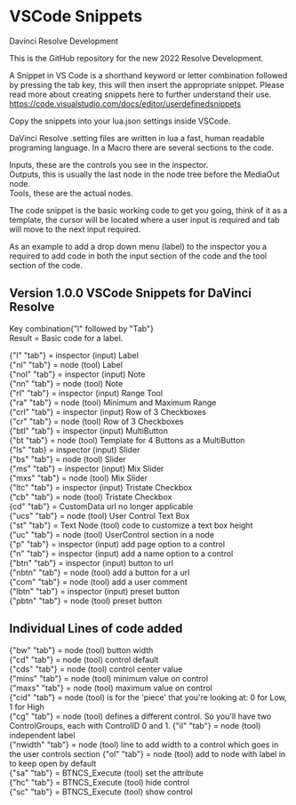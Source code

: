 # VSCode Snippets

Davinci Resolve Development

This is the GitHub repository for the new 2022 Resolve Development.

A Snippet in VS Code is a shorthand keyword or letter combination followed by pressing the tab key, this will then insert the appropriate snippet. Please read more about creating snippets here to further understand their use. https://code.visualstudio.com/docs/editor/userdefinedsnippets

Copy the snippets into your lua.json settings inside VSCode.

DaVinci Resolve .setting files are written in lua a fast, human readable programing language. In a Macro there are several sections to the code.

Inputs, these are the controls you see in the inspector.  
Outputs, this is usually the last node in the node tree before the MediaOut node.  
Tools, these are the actual nodes.

The code snippet is the basic working code to get you going, think of it as a template, the cursor will be located where a user input is required and tab will move to the next input required.

As an example to add a drop down menu (label) to the inspector you a required to add code in both the input section of the code and the tool section of the code.

## Version 1.0.0 VSCode Snippets for DaVinci Resolve

Key combination{"l" followed by "Tab"}  
Result = Basic code for a label.

{"l" "tab"} = inspector (input) Label  
{"nl" "tab"} = node (tool) Label  
{"nol" "tab"} = inspector (input) Note  
{"nn" "tab"} = node (tool) Note  
{"rl" "tab"} = inspector (input) Range Tool  
{"ra" "tab"} = node (tool) Minimum and Maximum Range  
{"crl" "tab"} = inspector (input) Row of 3 Checkboxes  
{"cr" "tab"} = node (tool) Row of 3 Checkboxes  
{"btl" "tab"} = inspector (input) MultiButton  
{"bt "tab"} = node (tool) Template for 4 Buttons as a MultiButton  
{"ls" "tab} = inspector (input) Slider  
{"bs" "tab"} = node (tool) Slider  
{"ms" "tab"} = inspector (input) Mix Slider  
{"mxs" "tab"} = node (tool) Mix Slider  
{"ltc" "tab"} = inspector (input) Tristate Checkbox  
{"cb" "tab"} = node (tool) Tristate Checkbox  
{cd" "tab"} = CustomData url no longer applicable  
{"ucs" "tab"} = node (tool) User Control Text Box  
{"st" "tab"} = Text Node (tool) code to customize a text box height  
{"uc" "tab"} = node (tool) UserControl section in a node  
{"p" "tab"} = inspector (input) add page option to a control  
{"n" "tab"} = inspector (input) add a name option to a control  
{"btn" "tab"} = inspector (input) button to url  
{"nbtn" "tab"} = node (tool) add a button for a url  
{"com" "tab"} = node (tool) add a user comment  
{"lbtn" "tab"} = inspector (input) preset button  
{"pbtn" "tab"} = node (tool) preset button

## Individual Lines of code added

{"bw" "tab"} = node (tool) button width  
{"cd" "tab"} = node (tool) control default  
{"cds" "tab"} = node (tool) control center value  
{"mins" "tab"} = node (tool) minimum value on control  
{"maxs" "tab"} = node (tool) maximum value on control  
{"cid" "tab"} = node (tool) is for the 'piece' that you're looking at: 0 for Low, 1 for High  
{"cg" "tab"} = node (tool) defines a different control. So you'll have two ControlGroups, each with ControlID 0 and 1.
{"il" "tab"} = node (tool) independent label  
{"nwidth" "tab"} = node (tool) line to add width to a control which goes in the user controls section
{"ol" "tab"} = node (tool) add to node with label in to keep open by default  
{"sa" "tab"} = BTNCS_Execute (tool) set the attribute  
{"hc" "tab"} = BTNCS_Execute (tool) hide control  
{"sc" "tab"} = BTNCS_Execute (tool) show control
